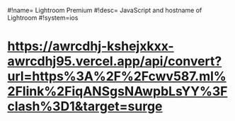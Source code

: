 #!name= Lightroom Premium
#!desc= JavaScript and hostname of Lightroom
#!system=ios
# https://awrcdhj-kshejxkxx-awrcdhj95.vercel.app/api/convert?url=https%3A%2F%2Fcwv587.ml%2Flink%2FiqANSgsNAwpbLsYY%3Fclash%3D1&target=surge
